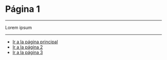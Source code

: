 # Página 1
***

Lorem ipsum

***

* [Ir a la página principal](../index.md "Página Inicio")
* [Ir a la página 2](./page-2.md "Página 2")
* [Ir a la página 3](./page-3.md "Página 3")
